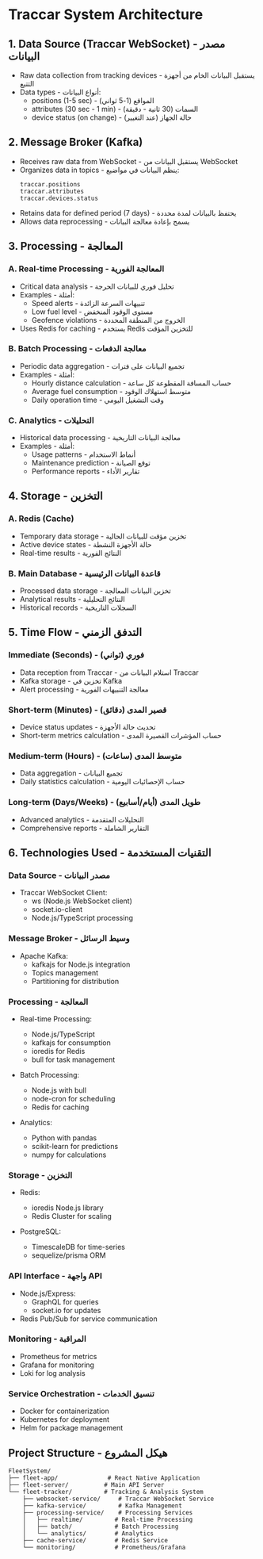 # Traccar System Architecture

## 1. Data Source (Traccar WebSocket) - مصدر البيانات
* Raw data collection from tracking devices - يستقبل البيانات الخام من أجهزة التتبع
* Data types - أنواع البيانات:
  * positions (1-5 sec) - المواقع (1-5 ثواني)
  * attributes (30 sec - 1 min) - السمات (30 ثانية - دقيقة)
  * device status (on change) - حالة الجهاز (عند التغيير)

## 2. Message Broker (Kafka)
* Receives raw data from WebSocket - يستقبل البيانات من WebSocket
* Organizes data in topics - ينظم البيانات في مواضيع:
  ```
  traccar.positions
  traccar.attributes
  traccar.devices.status
  ```
* Retains data for defined period (7 days) - يحتفظ بالبيانات لمدة محددة
* Allows data reprocessing - يسمح بإعادة معالجة البيانات

## 3. Processing - المعالجة

### A. Real-time Processing - المعالجة الفورية
* Critical data analysis - تحليل فوري للبيانات الحرجة
* Examples - أمثلة:
  * Speed alerts - تنبيهات السرعة الزائدة
  * Low fuel level - مستوى الوقود المنخفض
  * Geofence violations - الخروج من المنطقة المحددة
* Uses Redis for caching - يستخدم Redis للتخزين المؤقت

### B. Batch Processing - معالجة الدفعات
* Periodic data aggregation - تجميع البيانات على فترات
* Examples - أمثلة:
  * Hourly distance calculation - حساب المسافة المقطوعة كل ساعة
  * Average fuel consumption - متوسط استهلاك الوقود
  * Daily operation time - وقت التشغيل اليومي

### C. Analytics - التحليلات
* Historical data processing - معالجة البيانات التاريخية
* Examples - أمثلة:
  * Usage patterns - أنماط الاستخدام
  * Maintenance prediction - توقع الصيانة
  * Performance reports - تقارير الأداء

## 4. Storage - التخزين

### A. Redis (Cache)
* Temporary data storage - تخزين مؤقت للبيانات الحالية
* Active device states - حالة الأجهزة النشطة
* Real-time results - النتائج الفورية

### B. Main Database - قاعدة البيانات الرئيسية
* Processed data storage - تخزين البيانات المعالجة
* Analytical results - النتائج التحليلية
* Historical records - السجلات التاريخية

## 5. Time Flow - التدفق الزمني

### Immediate (Seconds) - فوري (ثواني)
* Data reception from Traccar - استلام البيانات من Traccar
* Kafka storage - تخزين في Kafka
* Alert processing - معالجة التنبيهات الفورية

### Short-term (Minutes) - قصير المدى (دقائق)
* Device status updates - تحديث حالة الأجهزة
* Short-term metrics calculation - حساب المؤشرات القصيرة المدى

### Medium-term (Hours) - متوسط المدى (ساعات)
* Data aggregation - تجميع البيانات
* Daily statistics calculation - حساب الإحصائيات اليومية

### Long-term (Days/Weeks) - طويل المدى (أيام/أسابيع)
* Advanced analytics - التحليلات المتقدمة
* Comprehensive reports - التقارير الشاملة

## 6. Technologies Used - التقنيات المستخدمة

### Data Source - مصدر البيانات
* Traccar WebSocket Client:
  * ws (Node.js WebSocket client)
  * socket.io-client
  * Node.js/TypeScript processing

### Message Broker - وسيط الرسائل
* Apache Kafka:
  * kafkajs for Node.js integration
  * Topics management
  * Partitioning for distribution

### Processing - المعالجة
* Real-time Processing:
  * Node.js/TypeScript
  * kafkajs for consumption
  * ioredis for Redis
  * bull for task management

* Batch Processing:
  * Node.js with bull
  * node-cron for scheduling
  * Redis for caching

* Analytics:
  * Python with pandas
  * scikit-learn for predictions
  * numpy for calculations

### Storage - التخزين
* Redis:
  * ioredis Node.js library
  * Redis Cluster for scaling

* PostgreSQL:
  * TimescaleDB for time-series
  * sequelize/prisma ORM

### API Interface - واجهة API
* Node.js/Express:
  * GraphQL for queries
  * socket.io for updates
* Redis Pub/Sub for service communication

### Monitoring - المراقبة
* Prometheus for metrics
* Grafana for monitoring
* Loki for log analysis

### Service Orchestration - تنسيق الخدمات
* Docker for containerization
* Kubernetes for deployment
* Helm for package management

## Project Structure - هيكل المشروع

```
FleetSystem/
├── fleet-app/              # React Native Application
├── fleet-server/          # Main API Server
└── fleet-tracker/         # Tracking & Analysis System
    ├── websocket-service/     # Traccar WebSocket Service
    ├── kafka-service/         # Kafka Management
    ├── processing-service/    # Processing Services
    │   ├── realtime/         # Real-time Processing
    │   ├── batch/            # Batch Processing
    │   └── analytics/        # Analytics
    ├── cache-service/        # Redis Service
    └── monitoring/           # Prometheus/Grafana